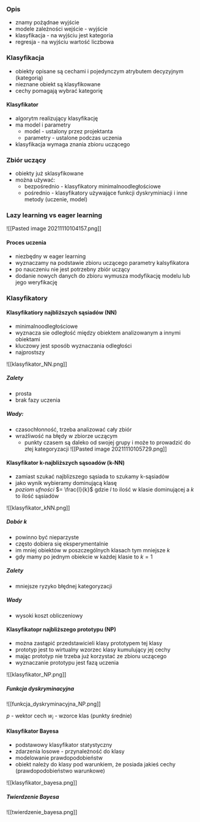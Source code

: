 ### Opis
- znamy pożądnae wyjście
- modele zależności wejście - wyjście
- klasyfikacja - na wyjściu jest kategoria
- regresja - na wyjściu wartość liczbowa

### Klasyfikacja
- obiekty opisane są cechami i pojedynczym atrybutem decyzyjnym (kategorią)
- nieznane obiekt są klasyfikowane
- cechy pomagają wybrać kategorię

#### Klasyfikator
- algorytm realizujący klasyfikację
- ma model i parametry
	- model - ustalony przez projektanta
	- parametry - ustalone podczas uczenia
- klasyfikacja wymaga znania zbioru uczącego

### Zbiór uczący
- obiekty już sklasyfikowane
- można używać:
	- bezpośrednio - klasyfikatory minimalnoodległościowe
	- pośrednio - klasyfikatory używające funkcji dyskryminiacji i inne metody (uczenie, model)

### Lazy learning vs eager learning
![[Pasted image 20211110104157.png]]

#### Proces uczenia
- niezbędny w eager learning
- wyznaczamy na podstawie zbioru uczącego parametry kalsyfikatora
- po nauczeniu nie jest potrzebny zbiór uczący
- dodanie nowych danych do zbioru wymusza modyfikację modelu lub jego weryfikację

### Klasyfikatory
#### Klasyfikatiory najbliższych sąsiadów (NN)
- minimalnoodległościowe
- wyznacza sie odległość między obiektem analizowanym a innymi obiektami
- kluczowy jest sposób wyznaczania odległości
- najprostszy

![[klasyfikator_NN.png]]

##### Zalety
- prosta
- brak fazy uczenia

##### Wady:
- czasochłonność, trzeba analizować cały zbiór
- wrażliwość na błędy w zbiorze uczącym
	- punkty czasem są daleko od swojej grupy i może to prowadzić do złej kategoryzacji
	![[Pasted image 20211110105729.png]]

#### Klasyfikator k-najbliższych sąsoadów (k-NN)
- zamiast szukać najblizszego sąsiada to szukamy k-sąsiadów
- jako wynik wybieramy dominującą klasę
- *poziom ufności* $= \frac{l}{k}$ gdzie $l$ to ilość w klasie dominującej a $k$ to ilość sąsiadów

![[klasyfikator_kNN.png]]

##### Dobór $k$
- powinno być nieparzyste
- często dobiera się eksperymentalnie
- im mniej obiektów w poszczególnych klasach tym mniejsze $k$
- gdy mamy po jednym obiekcie w każdej klasie to $k=1$

##### Zalety
- mniejsze ryzyko błędnej kategoryzacji

##### Wady
- wysoki koszt obliczeniowy

#### Klasyfikatopr najbliższego prototypu (NP)
- można zastąpić przedstawicieli klasy prototypem tej klasy
- prototyp jest to wirtualny wzorzec klasy kumulujący jej cechy
- mając prototyp nie trzeba już korzystać ze zbioru uczącego
- wyznaczanie prototypu jest fazą uczenia

![[klasyfikator_NP.png]]

##### Funkcja dyskryminacyjna
![[funkcja_dyskryminacyjna_NP.png]]

$p$ - wektor cech
$w_i$ - wzorce klas (punkty średnie)

#### Klasyfikator Bayesa
- podstawowy klasyfikator statystyczny
- zdarzenia losowe - przynależność do klasy
- modelowanie prawdopodobieństw
- obiekt należy do klasy pod warunkiem, że posiada jakieś cechy (prawdopodobieństwo warunkowe)

![[klasyfikator_bayesa.png]]

##### Twierdzenie Bayesa
![[twierdzenie_bayesa.png]]